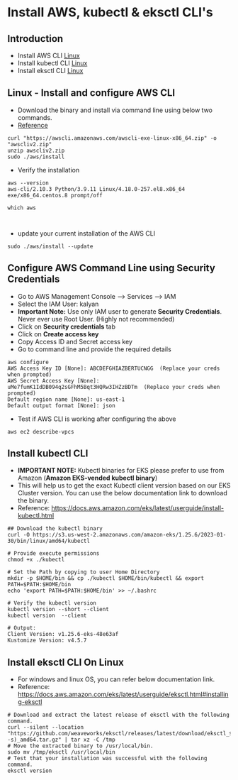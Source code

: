 # Install AWS, kubectl & eksctl CLI's

## Introduction
- Install AWS CLI [Linux](https://github.com/sudheermuthyala/EKS/tree/main/01-EKS-Create-Cluster-using-eksctl/01-01-Install-CLIs#linux---install-and-configure-aws-cli)
- Install kubectl CLI [Linux](https://github.com/sudheermuthyala/EKS/tree/main/01-EKS-Create-Cluster-using-eksctl/01-01-Install-CLIs#install-kubectl-cli)
- Install eksctl CLI [Linux](https://github.com/sudheermuthyala/EKS/tree/main/01-EKS-Create-Cluster-using-eksctl/01-01-Install-CLIs#install-eksctl-cli-on-linux)

## Linux - Install and configure AWS CLI 
- Download the binary and install via command line using below two commands.
- [Reference](https://docs.aws.amazon.com/cli/latest/userguide/getting-started-install.html)
```t
curl "https://awscli.amazonaws.com/awscli-exe-linux-x86_64.zip" -o "awscliv2.zip"
unzip awscliv2.zip
sudo ./aws/install
```
- Verify the installation

```t
aws --version
aws-cli/2.10.3 Python/3.9.11 Linux/4.18.0-257.el8.x86_64 exe/x86_64.centos.8 prompt/off

which aws



```

- update your current installation of the AWS CLI
```t
sudo ./aws/install --update

```

## Configure AWS Command Line using Security Credentials
- Go to AWS Management Console --> Services --> IAM
- Select the IAM User: kalyan 
- **Important Note:** Use only IAM user to generate **Security Credentials**. Never ever use Root User. (Highly not recommended)
- Click on **Security credentials** tab
- Click on **Create access key**
- Copy Access ID and Secret access key
- Go to command line and provide the required details
```
aws configure
AWS Access Key ID [None]: ABCDEFGHIAZBERTUCNGG  (Replace your creds when prompted)
AWS Secret Access Key [None]: uMe7fumK1IdDB094q2sGFhM5Bqt3HQRw3IHZzBDTm  (Replace your creds when prompted)
Default region name [None]: us-east-1
Default output format [None]: json
```
- Test if AWS CLI is working after configuring the above
```
aws ec2 describe-vpcs
```

## Install kubectl CLI 
- **IMPORTANT NOTE:** Kubectl binaries for EKS please prefer to use from Amazon (**Amazon EKS-vended kubectl binary**)
- This will help us to get the exact Kubectl client version based on our EKS Cluster version. You can use the below documentation link to download the binary.
- Reference: https://docs.aws.amazon.com/eks/latest/userguide/install-kubectl.html

```t
## Download the kubectl binary 
curl -O https://s3.us-west-2.amazonaws.com/amazon-eks/1.25.6/2023-01-30/bin/linux/amd64/kubectl

# Provide execute permissions
chmod +x ./kubectl

# Set the Path by copying to user Home Directory
mkdir -p $HOME/bin && cp ./kubectl $HOME/bin/kubectl && export PATH=$PATH:$HOME/bin
echo 'export PATH=$PATH:$HOME/bin' >> ~/.bashrc 

# Verify the kubectl version
kubectl version --short --client
kubectl version  --client

# Output: 
Client Version: v1.25.6-eks-48e63af
Kustomize Version: v4.5.7
```
##  Install eksctl CLI On Linux
- For windows and linux OS, you can refer below documentation link.
- Reference: https://docs.aws.amazon.com/eks/latest/userguide/eksctl.html#installing-eksctl

```t
# Download and extract the latest release of eksctl with the following command.
curl --silent --location "https://github.com/weaveworks/eksctl/releases/latest/download/eksctl_$(uname -s)_amd64.tar.gz" | tar xz -C /tmp
# Move the extracted binary to /usr/local/bin.
sudo mv /tmp/eksctl /usr/local/bin
# Test that your installation was successful with the following command.
eksctl version

```